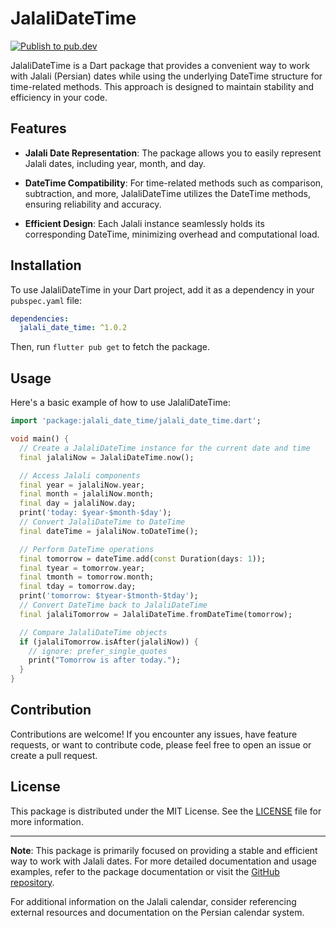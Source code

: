 # JalaliDateTime

[![Publish to pub.dev](https://github.com/FMotalleb/jalali_date_time_dart/actions/workflows/publish.yml/badge.svg)](https://github.com/FMotalleb/jalali_date_time_dart/actions/workflows/publish.yml)

JalaliDateTime is a Dart package that provides a convenient way to work with Jalali (Persian) dates while using the underlying DateTime structure for time-related methods. This approach is designed to maintain stability and efficiency in your code.

## Features

- **Jalali Date Representation**: The package allows you to easily represent Jalali dates, including year, month, and day.

- **DateTime Compatibility**: For time-related methods such as comparison, subtraction, and more, JalaliDateTime utilizes the DateTime methods, ensuring reliability and accuracy.

- **Efficient Design**: Each Jalali instance seamlessly holds its corresponding DateTime, minimizing overhead and computational load.

## Installation

To use JalaliDateTime in your Dart project, add it as a dependency in your `pubspec.yaml` file:

```yaml
dependencies:
  jalali_date_time: ^1.0.2
```

Then, run `flutter pub get` to fetch the package.

## Usage

Here's a basic example of how to use JalaliDateTime:

```dart
import 'package:jalali_date_time/jalali_date_time.dart';

void main() {
  // Create a JalaliDateTime instance for the current date and time
  final jalaliNow = JalaliDateTime.now();

  // Access Jalali components
  final year = jalaliNow.year;
  final month = jalaliNow.month;
  final day = jalaliNow.day;
  print('today: $year-$month-$day');
  // Convert JalaliDateTime to DateTime
  final dateTime = jalaliNow.toDateTime();

  // Perform DateTime operations
  final tomorrow = dateTime.add(const Duration(days: 1));
  final tyear = tomorrow.year;
  final tmonth = tomorrow.month;
  final tday = tomorrow.day;
  print('tomorrow: $tyear-$tmonth-$tday');
  // Convert DateTime back to JalaliDateTime
  final jalaliTomorrow = JalaliDateTime.fromDateTime(tomorrow);

  // Compare JalaliDateTime objects
  if (jalaliTomorrow.isAfter(jalaliNow)) {
    // ignore: prefer_single_quotes
    print("Tomorrow is after today.");
  }
}

```

## Contribution

Contributions are welcome! If you encounter any issues, have feature requests, or want to contribute code, please feel free to open an issue or create a pull request.

## License

This package is distributed under the MIT License. See the [LICENSE](LICENSE) file for more information.

---

**Note**: This package is primarily focused on providing a stable and efficient way to work with Jalali dates. For more detailed documentation and usage examples, refer to the package documentation or visit the [GitHub repository](https://github.com/fmotalleb/jalali_date_time_dart).

For additional information on the Jalali calendar, consider referencing external resources and documentation on the Persian calendar system.
